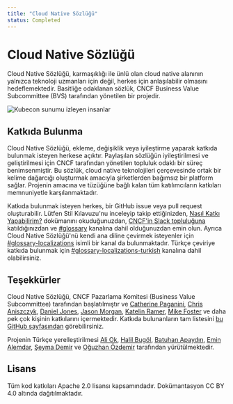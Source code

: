 ```yaml
---
title: "Cloud Native Sözlüğü"
status: Completed
---
```


# Cloud Native Sözlüğü

Cloud Native Sözlüğü, karmaşıklığı ile ünlü olan cloud native alanının yalnızca teknoloji uzmanları için değil, herkes için anlaşılabilir olmasını hedeflemektedir. Basitliğe odaklanan sözlük, CNCF Business Value Subcommittee (BVS) tarafından yönetilen bir projedir.

<p><img class="mt-3" src="/images/homepage/kubecon.jpg" alt="Kubecon sunumu izleyen insanlar"></p>

## Katkıda Bulunma

Cloud Native Sözlüğü, ekleme, değişiklik veya iyileştirme yaparak katkıda bulunmak isteyen herkese açıktır. Paylaşılan sözlüğün iyileştirilmesi ve geliştirilmesi için CNCF tarafından yönetilen topluluk odaklı bir süreç benimsenmiştir. Bu sözlük, cloud native teknolojileri çerçevesinde ortak bir kelime dağarcığı oluşturmak amacıyla şirketlerden bağımsız bir platform sağlar. Projenin amacına ve tüzüğüne bağlı kalan tüm katılımcıların katkıları memnuniyetle karşılanmaktadır.

Katkıda bulunmak isteyen herkes, bir GitHub issue veya pull request oluşturabilir. Lütfen Stil Kılavuzu'nu inceleyip takip ettiğinizden, [Nasıl Katkı Yapabilirim?](/contribute/) dokümanını okuduğunuzdan, [CNCF'in Slack topluluğuna](https://communityinviter.com/apps/cloud-native/cncf) katıldığınızdan ve [#glossary](https://cloud-native.slack.com/archives/C02TX20MQBB) kanalına dahil olduğunuzdan emin olun. Ayrıca Cloud Native Sözlüğü'nü kendi ana diline çevirmek isteyenler için [#glossary-localizations](https://cloud-native.slack.com/archives/C02N2RGFXDF) isimli bir kanal da bulunmaktadır. Türkçe çeviriye katkıda bulunmak için [#glossary-localizations-turkish](https://cloud-native.slack.com/archives/C05ATBGLHJ7) kanalına dahil olabilirsiniz.

## Teşekkürler

Cloud Native Sözlüğü, CNCF Pazarlama Komitesi (Business Value Subcommittee) tarafından başlatılmıştır ve
[Catherine Paganini](https://www.linkedin.com/in/catherinepaganini/en/),
[Chris Aniszczyk](https://www.linkedin.com/in/caniszczyk/),
[Daniel Jones](https://www.linkedin.com/in/danieljoneseb/),
[Jason Morgan](https://www.linkedin.com/in/jasonmorgan2/),
[Katelin Ramer](https://www.linkedin.com/in/katelinramer/),
[Mike Foster](https://www.linkedin.com/in/mfosterche/)
ve daha pek çok kişinin katkılarını içermektedir.
Katkıda bulunanların tam listesini [bu GitHub sayfasından](https://github.com/cncf/glossary/graphs/contributors) görebilirsiniz.

Projenin Türkçe yerelleştirilmesi
[Ali Ok](https://www.linkedin.com/in/aliok/),
[Halil Bugöl](https://www.linkedin.com/in/halilbugol/),
[Batuhan Apaydın](https://www.linkedin.com/in/bthnapydin/),
[Emin Alemdar](https://www.linkedin.com/in/emin-alemdar/),
[Şeyma Demir](https://www.linkedin.com/in/seymademir/)
ve [Oğuzhan Özdemir](https://www.linkedin.com/in/aoguzhanozdemir) tarafından yürütülmektedir.

## Lisans

Tüm kod katkıları Apache 2.0 lisansı kapsamındadır.
Dokümantasyon CC BY 4.0 altında dağıtılmaktadır.
